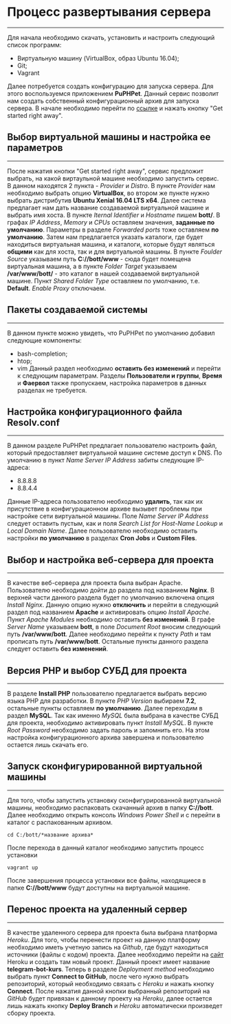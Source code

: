 # Процесс развертывания сервера
-------------------------------
Для начала необходимо скачать, установить и настроить следующий список программ:
  - Виртуальную машину (VirtualBox, образ Ubuntu 16.04);
  - Git;
  - Vagrant

Далее потребуется создать конфигурацию для запуска сервера. Для этого воспользуемся приложением **PuPHPet**. Данный сервис позволит нам создать собственный конфигурационный архив для запуска сервера. В начале необходимо перейти по [ссылке](https://puphpet.com/) и нажать кнопку "Get started right away".

## Выбор виртуальной машины и настройка ее параметров 
---------------------------
После нажатия кнопки "Get started right away", сервис предложит выбрать, на какой виртаульной машине необходимо запустить сервис. В данном находятся 2 пункта - *Provider* и _Distro_. В пункте *Provider* нам необходимо выбрать опцию **VirtualBox**, во втором же пункте нужно выбрать дистрибутив **Ubuntu Xenial 16.04 LTS x64**. Далее система предлагает нам дать название создаваемой виртуальной машине и выбрать имя хоста. В пункте *Iternal Identifier* и *Hostname* пишем **bott/**. В графах *IP Address*, *Memory* и *CPUs* оставляем значения, **заданные по умолчанию**. Параметры в разделе *Forwarded ports* тоже оставляем **по умолчанию**. Затем нам предлагается указать каталоги, где будет находиться виртуальная машина, и каталоги, которые будут являться __общими__ как для хоста, так и для виртуальной машины. В пункте *Foulder Source* указываем путь **C://bott/www** - сюда будет помещена виртуальная машина, а в пункте *Folder Target* указываем **/var/www/bott/** - это каталог в нашей создаваемой виртуальной машине. Пункт *Shared Folder Type* оставляем по умолчанию, т.е. **Default**. *Enable Proxy* отключаем.

## Пакеты создаваемой системы
-----------------------------
В данном пункте можно увидеть, что PuPHPet по умолчанию добавил следующие компоненты:
  - bash-completion;
  - htop;
  - vim
Данный раздел необходимо **оставить без изменений** и перейти к следующим параметрам. Разделы **Пользователи и группы**, **Время** и **Фаервол** также пропускаем, настройка параметров в данных разделах не требуется.

## Настройка конфигурационного файла Resolv.conf
------------------------------------------------
В данном разделе PuPHPet предлагает пользователю настроить файл, который предоставляет виртуальной машине системе доступ к DNS. По умолчанию в пункт *Name Server IP Address* забиты следующие IP-адреса:
  - 8.8.8.8
  - 8.8.4.4

Данные IP-адреса пользователю необходимо **удалить**, так как их присутствие в конфигурационном архиве вызывет проблемы при настройке сети виртуальной машины. Поле *Name Server IP Address* следует оставить пустым, как и поля *Search List for Host-Name Lookup* и *Local Domain Name*. Далее пользователю необходимо оставить настройки **по умолчанию** в разделах **Cron Jobs** и **Custom Files**.

## Выбор и настройка веб-сервера для проекта
-------------------------------------
В качестве веб-сервера для проекта была выбран Apache. Пользователю необходимо дойти до раздела под названием **Nginx**. В верхней части данного раздела будет по умолчанию включена опция *Install Nginx*. Данную опцию нужно **отключить** и перейти в следующий раздел под названием **Apache** и активировать опцию *Install Apache*. Пункт *Apache Modules* необходимо оставить **без изменений**. В графе *Server Name* указываем **bott**, в поле *Document Root* вносим следующий путь **/var/www/bott**. Далее необходимо перейти к пункту *Path* и там прописать путь **/var/www/bott**. Остальные пункты данного раздела следует оставить **без изменений**.

## Версия PHP и выбор СУБД для проекта
--------------------------------------
В разделе **Install PHP** пользователю предлагается выбрать версию языка PHP для разработки. В пункте *PHP Version* выбираем **7.2**, остальные пункты оставляем **по умолчанию**. Далее переходим в раздел **MySQL**. Так как именно *MySQL* была выбрана в качестве СУБД для проекта, необходимо активировать пункт *Install MySQL*. В пункте *Root Password* необходимо задать пароль и запомнить его. На этом настройка конфигурационного архива завершена и пользователю остается лишь скачать его.

## Запуск сконфигурированной виртуальной машины
-----------------------------------------------
Для того, чтобы запустить установку сконфигурированной виртуальной машины, необходимо распаковать скачанный архив в папку **C://bott**. Далее необходимо открыть консоль *Windows Power Shell* и с перейти в каталог с распакованным архивом.
```
cd C:/bott/*название архива*
```
После перехода в данный каталог необходимо запустить процесс установки
```
vagrant up
```
После завершения процесса установки все файлы, находящиеся в папке **C://bott/www** будут доступны на виртуальной машине.

## Перенос проекта на удаленный сервер
-----------------------------------
В качестве удаленного сервера для проекта была выбрана платформа *Heroku*. Для того, чтобы перенести проект на данную платформу необходимо иметь учетную запись на *Github*, где будут находиться источники (файлы с кодом) проекта. Далее необходимо перейти на [сайт](https://www.heroku.com/) Heroku и создать там новый проект. Данный проект имеет название **telegram-bot-kurs**. Теперь в разделе *Deployment method* необходимо выбрать пункт **Connect to GitHub**, после чего нужно выбрать репозиторий, который необходимо связать с *Heroku* и нажать кнопку **Connect**. После нажатия данной кнопки выбранный репозиторий на *GitHub* будет привязан к данному проекту на *Heroku*, далее остается лишь нажать кнопку **Deploy Branch** и *Heroku* автоматически произведет сборку проекта.